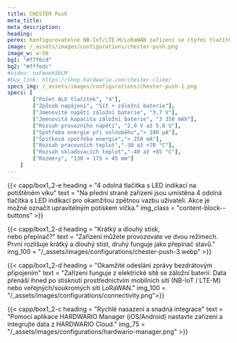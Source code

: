 ```yaml
---
title: CHESTER Push
meta_title: 
meta_description:
heading: 
perex: Konfigurovatelné NB-IoT/LTE-M/LoRaWAN zařízení se čtyřmi tlačítky pro okamžité odeslání zprávy po stisknutí.
image: /_assets/images/configurations/chester-push.png
image_w: w-50
bg1: "#f7f6cd"
bg2: "#fffedc"
#video: nxFmnek50LM
#buy_link: https://shop.hardwario.com/chester-clime/
specs_img: /_assets/images/configurations/chester-push-1.png
specs: [
        ["Počet ALU tlačítek", "4"],
        ["Způsob napájení", "Síť + záložní baterie"],
        ["Jmenovité napětí záložní baterie", "3,7 V"],
        ["Jmenovitá kapacita záložní baterie", "3 350 mAh"],
        ["Rozsah provozního napětí", "2,0 V až 5,0 V"],
        ["Spotřeba energie při volnoběhu","< 180 μA"],
        ["Špičková spotřeba energie","< 250 mA"],
        ["Rozsah pracovních teplot","-30 až +70 °C"],
        ["Rozsah skladovacích teplot","-40 až +85 °C"],
        ["Rozměry", "130 × 175 × 45 mm"]
    ]
---
```


{{< capp/box1_2-e heading = "4 odolná tlačítka s&nbsp;LED indikací na potištěném víku" text = "Na přední straně zařízení jsou umístěna 4 odolná tlačítka s&nbsp;LED indikací pro okamžitou zpětnou vazbu uživateli. Akce je možné označit upravitelným potiskem víčka." img_class = "content-block--buttons" >}}

{{< capp/box1_2-d heading = "Krátký a dlouhý stisk,<br/> nebo přepínač?" text = "Zařízení můžete provozovate ve dvou režimech. První rozlišuje krátký a dlouhý stist, druhý funguje jako přepínač stavů." img_100 = "/_assets/images/configurations/chester-push-3.webp" >}}

{{< capp/box1_2-d heading = "Okamžité odeslání zprávy bezdrátovým připojením" text = "Zařízení funguje z elektrické sítě se záložní baterií. Data přenáší ihned po stisknutí prostřednictvím mobilních sítí (NB-IoT / LTE-M) nebo veřejných/soukromých sítí LoRaWAN." img_100 = "/_assets/images/configurations/connectivity.png">}}

{{< capp/box1_2-c heading = "Rychlé nasazení a&nbsp;snadná&nbsp;integrace" text = "Pomocí aplikace HARDWARIO Manager (iOS/Android) nastavte zařízení a integrujte data z HARDWARIO Cloud." img_75 = "/_assets/images/configurations/hardwario-manager.png" >}}
